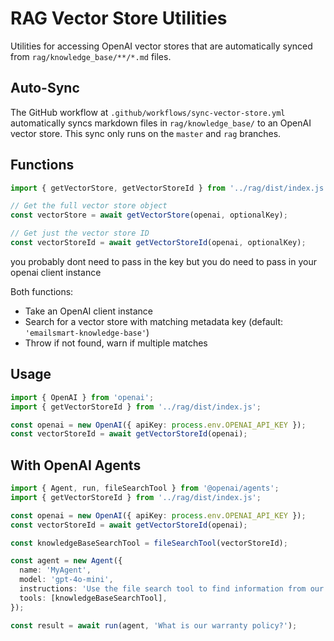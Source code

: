 # RAG Vector Store Utilities

Utilities for accessing OpenAI vector stores that are automatically synced from `rag/knowledge_base/**/*.md` files.

## Auto-Sync

The GitHub workflow at `.github/workflows/sync-vector-store.yml` automatically syncs markdown files in `rag/knowledge_base/` to an OpenAI vector store. This sync only runs on the `master` and `rag` branches.

## Functions

```typescript
import { getVectorStore, getVectorStoreId } from '../rag/dist/index.js';

// Get the full vector store object
const vectorStore = await getVectorStore(openai, optionalKey);

// Get just the vector store ID
const vectorStoreId = await getVectorStoreId(openai, optionalKey);
```

you probably dont need to pass in the key but you do need to pass in your openai client instance

Both functions:
- Take an OpenAI client instance
- Search for a vector store with matching metadata key (default: `'emailsmart-knowledge-base'`)
- Throw if not found, warn if multiple matches

## Usage

```typescript
import { OpenAI } from 'openai';
import { getVectorStoreId } from '../rag/dist/index.js';

const openai = new OpenAI({ apiKey: process.env.OPENAI_API_KEY });
const vectorStoreId = await getVectorStoreId(openai);
```

## With OpenAI Agents

```typescript
import { Agent, run, fileSearchTool } from '@openai/agents';
import { getVectorStoreId } from '../rag/dist/index.js';

const openai = new OpenAI({ apiKey: process.env.OPENAI_API_KEY });
const vectorStoreId = await getVectorStoreId(openai);

const knowledgeBaseSearchTool = fileSearchTool(vectorStoreId);

const agent = new Agent({
  name: 'MyAgent',
  model: 'gpt-4o-mini',
  instructions: 'Use the file search tool to find information from our documentation.',
  tools: [knowledgeBaseSearchTool],
});

const result = await run(agent, 'What is our warranty policy?');
```
